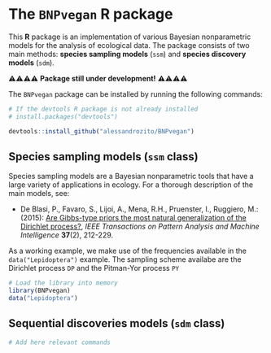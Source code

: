 # The `BNPvegan` R package

This **R** package is an implementation of various Bayesian nonparametric models for the analysis of ecological data. The package consists of two main methods: **species sampling models** (`ssm`) and  **species discovery models** (`sdm`).

:warning::warning::warning::warning:   **Package still under development!**  :warning::warning::warning::warning: 

The `BNPvegan` package can be installed by running the following commands:

```r 
# If the devtools R package is not already installed
# install.packages("devtools")

devtools::install_github("alessandrozito/BNPvegan")
```


## Species sampling models (`ssm` class)

Species sampling models are a Bayesian nonparametric tools that have a large variety of applications in ecology. For a thorough description of the main models, see:

* De Blasi, P., Favaro, S., Lijoi, A., Mena, R.H., Pruenster, I., Ruggiero, M.: (2015): [Are Gibbs-type priors the most natural generalization of the Dirichlet process?](https://arxiv.org/abs/1503.00163), *IEEE Transactions on Pattern Analysis and Machine Intelligence* **37**(2), 212-229.


As a working example, we make use of the frequencies available in the `data("Lepidoptera")` example. The sampling scheme availabe are the Dirichlet process `DP` and the Pitman-Yor process `PY`

```r 
# Load the library into memory
library(BNPvegan)
data("Lepidoptera")
```

## Sequential discoveries models (`sdm` class) 


```r 
# Add here relevant commands
```
